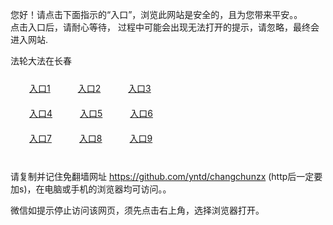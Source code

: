 您好！请点击下面指示的“入口”，浏览此网站是安全的，且为您带来平安。。 <br/>
点击入口后，请耐心等待， 过程中可能会出现无法打开的提示，请忽略，最终会进入网站. </br>

法轮大法在长春<br/>
<div style="padding:10px"><a style="margin:20px" target="_blank" href="https://d1u9irp39s4szf.cloudfront.net/2Qpsp?bcllybtl" id="ccLink1" rel="nofollow">入口1</a> <a target="_blank" style="margin:20px" href="https://d1v2nbyv270c8v.cloudfront.net/2Qpsp?wkimrpym" id="ccLink2" rel="nofollow">入口2</a> <a style="margin:20px" target="_blank" href="https://d1esx0fmvt13rg.cloudfront.net/2Qpsp?vlxlsnxf" id="ccLink3" rel="nofollow">入口3</a></div>

<div style="padding:10px" ><a style="margin:20px" target="_blank" href="https://d1u9irp39s4szf.cloudfront.net/2Qpsp?bcllybtl" id="ccLink4" rel="nofollow">入口4</a> <a style="margin:20px" href="https://d1v2nbyv270c8v.cloudfront.net/2Qpsp?wkimrpym" target="_blank" id="ccLink5" rel="nofollow">入口5</a> <a style="margin:20px" href="https://d1esx0fmvt13rg.cloudfront.net/2Qpsp?vlxlsnxf" target="_blank" id="ccLink6" rel="nofollow">入口6</a></div>

<div style="padding:10px"><a style="margin:20px" target="_blank" href="https://d1u9irp39s4szf.cloudfront.net/2Qpsp?bcllybtl" id="ccLink7" rel="nofollow">入口7</a> <a style="margin:20px" href="https://d1v2nbyv270c8v.cloudfront.net/2Qpsp?wkimrpym" target="_blank" id="ccLink8" rel="nofollow">入口8</a> <a style="margin:20px" target="_blank" href="https://d1esx0fmvt13rg.cloudfront.net/2Qpsp?vlxlsnxf" id="ccLink9" rel="nofollow">入口9</a></div>

<br/>



请复制并记住免翻墙网址 https://github.com/yntd/changchunzx (http后一定要加s)，在电脑或手机的浏览器均可访问。。<br/>

微信如提示停止访问该网页，须先点击右上角，选择浏览器打开。
